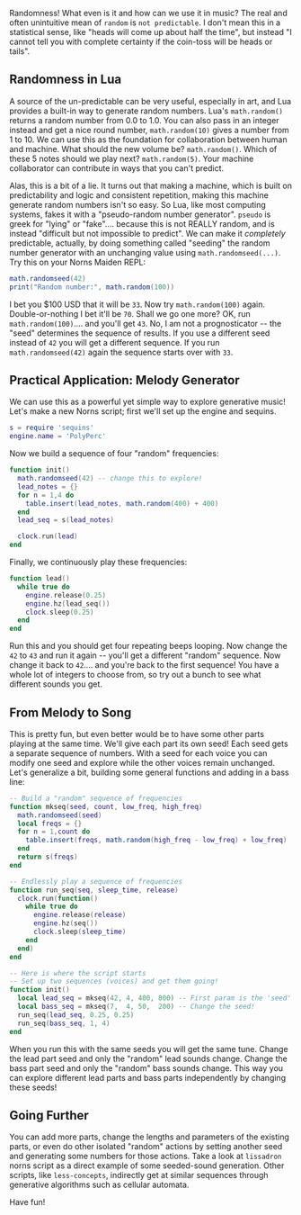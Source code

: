 Randomness! What even is it and how can we use it in music? The real and often unintuitive mean of `random` is `not predictable`. I don't mean this in a statistical sense, like "heads will come up about half the time", but instead "I cannot tell you with complete certainty if the coin-toss will be heads or tails".

## Randomness in Lua

A source of the un-predictable can be very useful, especially in art, and Lua provides a built-in way to generate random numbers. Lua's `math.random()` returns a random number from 0.0 to 1.0. You can also pass in an integer instead and get a nice round number, `math.random(10)` gives a number from 1 to 10. We can use this as the foundation for collaboration between human and machine. What should the new volume be? `math.random()`. Which of these 5 notes should we play next? `math.random(5)`. Your machine collaborator can contribute in ways that you can't predict.

Alas, this is a bit of a lie. It turns out that making a machine, which is built on predictability and logic and consistent repetition, making this machine generate random numbers isn't so easy. So Lua, like most computing systems, fakes it with a "pseudo-random number generator". `pseudo` is greek for "lying" or "fake".... because this is not REALLY random, and is instead "difficult but not impossible to predict". We can make it _completely_ predictable, actually, by doing something called "seeding" the random number generator with an unchanging value using `math.randomseed(...)`. Try this on your Norns Maiden REPL:

```lua
math.randomseed(42)
print("Random number:", math.random(100))
```

I bet you $100 USD that it will be `33`. Now try `math.random(100)` again. Double-or-nothing I bet it'll be `70`. Shall we go one more? OK, run `math.random(100)`.... and you'll get `43`. No, I am not a prognosticator -- the "seed" determines the sequence of results. If you use a different seed instead of `42` you will get a different sequence. If you run `math.randomseed(42)` again the sequence starts over with `33`.

## Practical Application: Melody Generator

We can use this as a powerful yet simple way to explore generative music! Let's make a new Norns script; first we'll set up the engine and sequins.

```lua
s = require 'sequins'
engine.name = 'PolyPerc'
```

Now we build a sequence of four "random" frequencies:

```lua
function init()
  math.randomseed(42) -- change this to explore!
  lead_notes = {}
  for n = 1,4 do
    table.insert(lead_notes, math.random(400) + 400)
  end
  lead_seq = s(lead_notes)

  clock.run(lead)
end
```

Finally, we continuously play these frequencies:

```lua
function lead()
  while true do
    engine.release(0.25)
    engine.hz(lead_seq())
    clock.sleep(0.25)
  end
end
```

Run this and you should get four repeating beeps looping. Now change the `42` to `43` and run it again -- you'll get a different "random" sequence. Now change it back to `42`.... and you're back to the first sequence! You have a whole lot of integers to choose from, so try out a bunch to see what different sounds you get.

## From Melody to Song

This is pretty fun, but even better would be to have some other parts playing at the same time. We'll give each part its own seed! Each seed gets a separate sequence of numbers. With a seed for each voice you can modify one seed and explore while the other voices remain unchanged. Let's generalize a bit, building some general functions and adding in a bass line:

```lua
-- Build a "random" sequence of frequencies
function mkseq(seed, count, low_freq, high_freq)
  math.randomseed(seed)
  local freqs = {}
  for n = 1,count do
    table.insert(freqs, math.random(high_freq - low_freq) + low_freq)
  end
  return s(freqs)
end

-- Endlessly play a sequence of frequencies
function run_seq(seq, sleep_time, release)
  clock.run(function()
    while true do
      engine.release(release)
      engine.hz(seq())
      clock.sleep(sleep_time)
    end
  end)
end

-- Here is where the script starts
-- Set up two sequences (voices) and get them going!
function init()
  local lead_seq = mkseq(42, 4, 400, 800) -- First param is the 'seed'
  local bass_seq = mkseq(7,  4, 50,  200) -- Change the seed!
  run_seq(lead_seq, 0.25, 0.25)
  run_seq(bass_seq, 1, 4)
end
```

When you run this with the same seeds you will get the same tune. Change the lead part seed and only the "random" lead sounds change. Change the bass part seed and only the "random" bass sounds change. This way you can explore different lead parts and bass parts independently by changing these seeds!

## Going Further

You can add more parts, change the lengths and parameters of the existing parts, or even do other isolated "random" actions by setting another seed and generating some numbers for those actions. Take a look at `lissadron` norns script as a direct example of some seeded-sound generation. Other scripts, like `less-concepts`, indirectly get at similar sequences through generative algorithms such as cellular automata.

Have fun!
